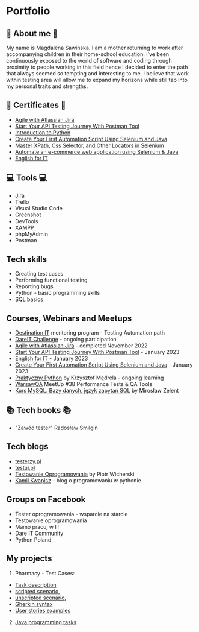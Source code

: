# Portfolio
## :woman: About me :woman:
My name is Magdalena Sawińska. I am a mother returning to work after accompanying children in their home-school education. I’ve been continuously exposed to the world of software and coding through proximity to people working in this field hence I decided to enter the path that always seemed so tempting and interesting to me. I believe that work within testing area will allow me to expand my horizons while still tap into my personal traits and strengths. 
## :memo: Certificates :memo:
* [Agile with Atlassian Jira](https://drive.google.com/file/d/1igdBb5-X0ZqvnDxEHWgA67m41-fnxIXf/view?usp=sharing)
* [Start Your API Testing Journey With Postman Tool](https://drive.google.com/file/d/1lvPYcoFDnex3jL7c7S_o0xvqk8-w-RlT/view?usp=sharing)
* [Introduction to Python](https://drive.google.com/file/d/1A2vf_jty7nK0uzNogSAj-_IfZb9HOGq4/view?usp=sharing)
* [Create Your First Automation Script Using Selenium and Java](https://drive.google.com/file/d/1c8MCZ_GIAuBxkTzugLbURa8n0oOSyW0j/view?usp=sharing)
* [Master XPath, Css Selector, and Other Locators in Selenium](https://drive.google.com/file/d/1Nat5sRFwFYOVguF1s-grI50v4-SEDfFo/view?usp=sharing)
* [Automate an e-commerce web application using Selenium & Java](https://drive.google.com/file/d/1oHmldqLraqi184PFzPL8fG9nQ5jgIXUV/view?usp=sharing)
* [English for IT](https://drive.google.com/file/d/1Ds0gbHk5OVXdjICFV7_MvdmA6Dhi3BKO/view?usp=sharing)
## :computer: Tools :computer:
* Jira
* Trello
* Visual Studio Code
* Greenshot
* DevTools
* XAMPP
* phpMyAdmin
* Postman
## Tech skills
* Creating test cases
* Performing functional testing
* Reporting bugs
* Python - basic programming skills
* SQL basics
## Courses, Webinars and Meetups
* [Destination IT](https://mamopracuj.pl/destination-it-twoja-trampolina-do-nowej-sciezki-kariery-ruszaja-zapisy/) mentoring program - Testing Automation path
* [DareIT Challenge](https://www.dareit.io/) - ongoing participation
* [Agile with Atlassian Jira](https://www.coursera.org/learn/agile-atlassian-jira/home/week/1) - completed November 2022
* [Start Your API Testing Journey With Postman Tool](https://www.coursera.org/projects/start-your-api-testing-journey-with-postman-tool) - January 2023
* [English for IT](https://eklektika.pl/kursy-angielskiego/specjalistyczne/dla-it/) - January 2023
* [Create Your First Automation Script Using Selenium and Java](https://www.coursera.org/projects/create-automation-script-using-selenium-java) - January 2023
* [Praktyczny Python](https://praktycznypython.pl/) by Krzysztof Mędrela - ongoing learning
* [WarsawQA](https://www.meetup.com/en-AU/warszawqa/events/289709117/) MeetUp #38 Performance Tests & QA Tools
* [Kurs MySQL. Bazy danych, język zapytań SQL](https://miroslawzelent.pl/kurs-mysql/) by Mirosław Zelent
## :books: Tech books :books:
* "Zawód tester" Radosław Smilgin
## Tech blogs
* [testerzy.pl](https://testerzy.pl/)
* [testuj.pl](https://testuj.pl/blog/)
* [Testowanie Oprogramowania](https://pwicherski.gitbook.io/testowanie-oprogramowania/) by Piotr Wicherski
* [Kamil Kwapisz](https://kamil.kwapisz.pl/category/python/nauka-podstaw-pythona/) - blog o programowaniu w pythonie
## Groups on Facebook
* Tester oprogramowania - wsparcie na starcie
* Testowanie oprogramowania
* Mamo pracuj w IT
* Dare IT Community
* Python Poland
## My projects
1. Pharmacy - Test Cases:
* [Task description](https://docs.google.com/document/d/1k9NdRPgAH89comtoOqn1RKHDa1dlaR3pezig94SL-rc/edit?usp=sharing)
* [scripted scenario](https://docs.google.com/spreadsheets/d/1hRnlx2nD_rnfhXbjSOuG5mtgHjtqAFkvvu_GDh6Vwhw/edit#gid=300865356), 
* [unscripted scenario](https://docs.google.com/spreadsheets/d/1hRnlx2nD_rnfhXbjSOuG5mtgHjtqAFkvvu_GDh6Vwhw/edit#gid=2010304708), 
* [Gherkin syntax](https://docs.google.com/spreadsheets/d/1hRnlx2nD_rnfhXbjSOuG5mtgHjtqAFkvvu_GDh6Vwhw/edit#gid=184594048)
* [User stories examples](https://docs.google.com/document/d/16KlCVo_kK4Dr-o6nwr_lerC5AHS-XGpbR7NPBQ2CTQ4/edit)
2. [Java programming tasks](https://drive.google.com/drive/u/0/folders/1Jtp1e_OstMH8_Kr3vEiwswiMgsonkkzc)

